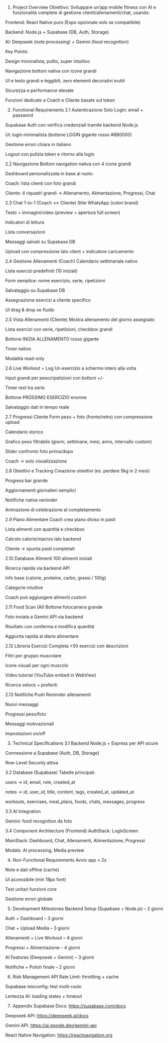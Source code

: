 1. Project Overview
Obiettivo: Sviluppare un’app mobile fitness con AI e funzionalità complete di gestione clienti/allenamenti/chat, usando:

Frontend: React Native puro (Expo opzionale solo se compatibile)

Backend: Node.js + Supabase (DB, Auth, Storage)

AI: Deepseek (note processing) + Gemini (food recognition)

Key Points:

Design minimalista, pulito, super intuitivo

Navigazione bottom nativa con icone grandi

UI e testo grandi e leggibili, zero elementi decorativi inutili

Sicurezza e performance elevate

Funzioni dedicate a Coach e Cliente basate sul token

2. Functional Requirements
2.1 Autenticazione
Solo Login: email + password

Supabase Auth con verifica credenziali tramite backend Node.js

UI: login minimalista (bottone LOGIN gigante rosso #8B0000)

Gestione errori chiara in italiano

Logout con pulizia token e ritorno alla login

2.2 Navigazione
Bottom navigation nativa con 4 icone grandi

Dashboard personalizzata in base al ruolo:

Coach: lista clienti con foto grandi

Cliente: 4 riquadri grandi → Allenamento, Alimentazione, Progressi, Chat

2.3 Chat 1-to-1 (Coach <-> Cliente)
Stile WhatsApp (colori brand)

Testo + immagini/video (preview + apertura full screen)

Indicatori di lettura

Lista conversazioni

Messaggi salvati su Supabase DB

Upload con compressione lato client + indicatore caricamento

2.4 Gestione Allenamenti (Coach)
Calendario settimanale nativo

Lista esercizi predefiniti (10 iniziali)

Form semplice: nome esercizio, serie, ripetizioni

Salvataggio su Supabase DB

Assegnazione esercizi a cliente specifico

UI drag & drop se fluido

2.5 Vista Allenamenti (Cliente)
Mostra allenamento del giorno assegnato

Lista esercizi con serie, ripetizioni, checkbox grandi

Bottone INIZIA ALLENAMENTO rosso gigante

Timer nativo

Modalità read-only

2.6 Live Workout + Log
Un esercizio a schermo intero alla volta

Input grandi per peso/ripetizioni con bottoni +/-

Timer rest tra serie

Bottone PROSSIMO ESERCIZIO enorme

Salvataggio dati in tempo reale

2.7 Progressi Cliente
Form peso + foto (fronte/retro) con compressione upload

Calendario storico

Grafico peso filtrabile (giorni, settimane, mesi, anno, intervallo custom)

Slider confronto foto prima/dopo

Coach → solo visualizzazione

2.8 Obiettivi e Tracking
Creazione obiettivi (es. perdere 5kg in 2 mesi)

Progress bar grande

Aggiornamenti giornalieri semplici

Notifiche native reminder

Animazione di celebrazione al completamento

2.9 Piano Alimentare
Coach crea piano diviso in pasti

Lista alimenti con quantità e checkbox

Calcolo calorie/macros lato backend

Cliente → spunta pasti completati

2.10 Database Alimenti
100 alimenti iniziali

Ricerca rapida via backend API

Info base (calorie, proteine, carbo, grassi / 100g)

Categorie intuitive

Coach può aggiungere alimenti custom

2.11 Food Scan (AI)
Bottone fotocamera grande

Foto inviata a Gemini API via backend

Risultato con conferma e modifica quantità

Aggiunta rapida al diario alimentare

2.12 Libreria Esercizi Completa
+50 esercizi con descrizioni

Filtri per gruppo muscolare

Icone visuali per ogni muscolo

Video tutorial (YouTube embed in WebView)

Ricerca veloce + preferiti

2.13 Notifiche Push
Reminder allenamenti

Nuovi messaggi

Progressi peso/foto

Messaggi motivazionali

Impostazioni on/off

3. Technical Specifications
3.1 Backend
Node.js + Express per API sicure

Connessione a Supabase (Auth, DB, Storage)

Row-Level Security attiva

3.2 Database (Supabase)
Tabelle principali:

users → id, email, role, created_at

notes → id, user_id, title, content, tags, created_at, updated_at

workouts, exercises, meal_plans, foods, chats, messages, progress

3.3 AI Integration

Gemini: food recognition da foto

3.4 Component Architecture (Frontend)
AuthStack: LoginScreen

MainStack: Dashboard, Chat, Allenamenti, Alimentazione, Progressi

Modals: AI processing, Media preview

4. Non-Functional Requirements
Avvio app < 2s

Note e dati offline (cache)

UI accessibile (min 18px font)

Test unitari funzioni core

Gestione errori globale

5. Development Milestones
Backend Setup (Supabase + Node.js) – 2 giorni

Auth + Dashboard – 3 giorni

Chat + Upload Media – 3 giorni

Allenamenti + Live Workout – 4 giorni

Progressi + Alimentazione – 4 giorni

AI Features (Deepseek + Gemini) – 3 giorni

Notifiche + Polish finale – 2 giorni

6. Risk Management
API Rate Limit: throttling + cache

Supabase misconfig: test multi-ruolo

Lentezza AI: loading states + timeout

7. Appendix
Supabase Docs: https://supabase.com/docs

Deepseek API: https://deepseek.ai/docs

Gemini API: https://ai.google.dev/gemini-api

React Native Navigation: https://reactnavigation.org
